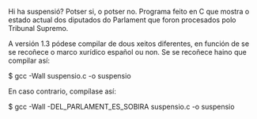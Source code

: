 Hi ha suspensió? Potser si, o potser no. Programa feito en C que mostra o estado actual dos diputados do Parlament que foron procesados polo Tribunal Supremo. 

A versión 1.3 pódese compilar de dous xeitos diferentes, en función de se se recoñece o marco xurídico español ou non.
Se se recoñece haino que compilar así:

$ gcc -Wall suspensio.c -o suspensio

En caso contrario, compílase así:

$ gcc -Wall -DEL_PARLAMENT_ES_SOBIRA suspensio.c -o suspensio
